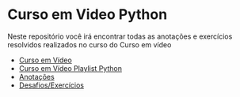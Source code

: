 # Curso em Video Python
 <p>Neste repositório você irá encontrar todas as anotações e exercícios resolvidos realizados no curso do Curso em vídeo</p>
 <ul>
  <li><a href="https://www.youtube.com/CursoemV%C3%ADdeo" target="blank">Curso em Vídeo</a></li>
  <li><a href="">Curso em Vídeo Playlist Python</a></li>
  <li><a href="https://github.com/johnpotato359/Curso_Em_Video_Python/tree/main/aulas">Anotações</a></li>
  <li><a href="https://github.com/johnpotato359/Curso_Em_Video_Python/tree/main/desafios">Desafios/Exercícios</a></li>
 </ul>
